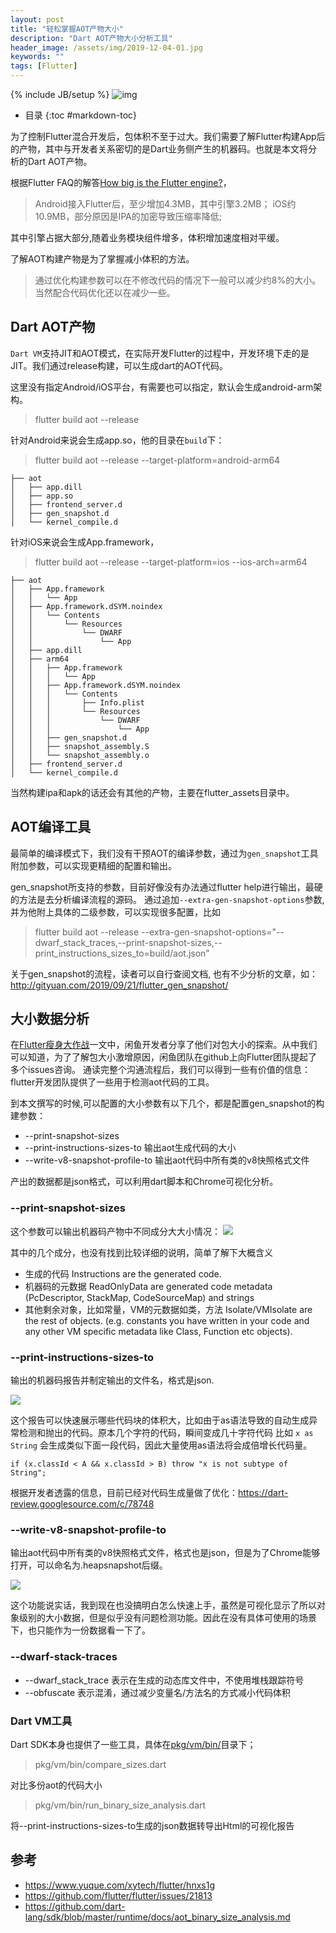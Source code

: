 ```yaml
---
layout: post
title: "轻松掌握AOT产物大小"
description: "Dart AOT产物大小分析工具"
header_image: /assets/img/2019-12-04-01.jpg
keywords: ""
tags: [Flutter]
---
```

{% include JB/setup %}
![img](/assets/img/2019-12-04-01.jpg)

* 目录
{:toc #markdown-toc}

为了控制Flutter混合开发后，包体积不至于过大。我们需要了解Flutter构建App后的产物，其中与开发者关系密切的是Dart业务侧产生的机器码。也就是本文将分析的Dart AOT产物。

根据Flutter FAQ的解答[How big is the Flutter engine?](https://flutter.dev/docs/resources/faq#how-big-is-the-flutter-engine)，
> Android接入Flutter后，至少增加4.3MB，其中引擎3.2MB；
> iOS约10.9MB，部分原因是IPA的加密导致压缩率降低;

其中引擎占据大部分,随着业务模块组件增多，体积增加速度相对平缓。

了解AOT构建产物是为了掌握减小体积的方法。
> 通过优化构建参数可以在不修改代码的情况下一般可以减少约8%的大小。当然配合代码优化还以在减少一些。

## Dart AOT产物
`Dart VM`支持JIT和AOT模式，在实际开发Flutter的过程中，开发环境下走的是JIT。我们通过release构建，可以生成dart的AOT代码。

这里没有指定Android/iOS平台，有需要也可以指定，默认会生成android-arm架构。

> flutter build aot --release

针对Android来说会生成app.so，他的目录在`build`下：
> flutter build aot --release --target-platform=android-arm64

```
├── aot
│   ├── app.dill
│   ├── app.so
│   ├── frontend_server.d
│   ├── gen_snapshot.d
│   └── kernel_compile.d
```
针对iOS来说会生成App.framework，

> flutter build aot --release --target-platform=ios --ios-arch=arm64

```
├── aot
│   ├── App.framework
│   │   └── App
│   ├── App.framework.dSYM.noindex
│   │   └── Contents
│   │       └── Resources
│   │           └── DWARF
│   │               └── App
│   ├── app.dill
│   ├── arm64
│   │   ├── App.framework
│   │   │   └── App
│   │   ├── App.framework.dSYM.noindex
│   │   │   └── Contents
│   │   │       ├── Info.plist
│   │   │       └── Resources
│   │   │           └── DWARF
│   │   │               └── App
│   │   ├── gen_snapshot.d
│   │   ├── snapshot_assembly.S
│   │   └── snapshot_assembly.o
│   ├── frontend_server.d
│   └── kernel_compile.d
```

当然构建ipa和apk的话还会有其他的产物，主要在flutter_assets目录中。

## AOT编译工具
最简单的编译模式下，我们没有干预AOT的编译参数，通过为`gen_snapshot`工具附加参数，可以实现更精细的配置和输出。

gen_snapshot所支持的参数，目前好像没有办法通过flutter help进行输出，最硬的方法是去分析编译流程的源码。
通过追加`--extra-gen-snapshot-options`参数,并为他附上具体的二级参数，可以实现很多配置，比如

> flutter build aot --release --extra-gen-snapshot-options="--dwarf_stack_traces,--print-snapshot-sizes,--print_instructions_sizes_to=build/aot.json"

关于gen_snapshot的流程，读者可以自行查阅文档, 也有不少分析的文章，如：http://gityuan.com/2019/09/21/flutter_gen_snapshot/

## 大小数据分析
在[Flutter瘦身大作战](https://www.yuque.com/xytech/flutter/hnxs1g)一文中，闲鱼开发者分享了他们对包大小的探索。从中我们可以知道，为了了解包大小激增原因，闲鱼团队在github上向Flutter团队提起了多个issues咨询。
通读完整个沟通流程后，我们可以得到一些有价值的信息：flutter开发团队提供了一些用于检测aot代码的工具。

到本文撰写的时候,可以配置的大小参数有以下几个，都是配置gen_snapshot的构建参数：

* --print-snapshot-sizes
* --print-instructions-sizes-to 输出aot生成代码的大小
* --write-v8-snapshot-profile-to 输出aot代码中所有类的v8快照格式文件

产出的数据都是json格式，可以利用dart脚本和Chrome可视化分析。

### --print-snapshot-sizes
这个参数可以输出机器码产物中不同成分大大小情况：
![](/assets/images/print-snapshot-sizes.png)

其中的几个成分，也没有找到比较详细的说明，简单了解下大概含义

* 生成的代码 Instructions are the generated code. 
* 机器码的元数据 ReadOnlyData are generated code metadata (PcDescriptor, StackMap, CodeSourceMap) and strings
* 其他剩余对象，比如常量，VM的元数据如类，方法 Isolate/VMIsolate are the rest of objects. (e.g. constants you have written in your code and any other VM specific metadata like Class, Function etc objects).


### --print-instructions-sizes-to
输出的机器码报告并制定输出的文件名，格式是json.

![](/assets/images/aot-code-size.gif)

这个报告可以快速展示哪些代码块的体积大，比如由于as语法导致的自动生成异常检测和抛出的代码。原本几个字符的代码，瞬间变成几十字符代码
比如 `x as String` 会生成类似下面一段代码，因此大量使用as语法将会成倍增长代码量。
```
if (x.classId < A && x.classId > B) throw "x is not subtype of String";
```
根据开发者透露的信息，目前已经对代码生成量做了优化：https://dart-review.googlesource.com/c/78748

### --write-v8-snapshot-profile-to
输出aot代码中所有类的v8快照格式文件，格式也是json，但是为了Chrome能够打开，可以命名为.heapsnapshot后缀。

![](/assets/images/aot-code-object-level-size.png)

这个功能说实话，我到现在也没搞明白怎么快速上手，虽然是可视化显示了所以对象级别的大小数据，但是似乎没有问题检测功能。因此在没有具体可使用的场景下，也只能作为一份数据看一下了。

### --dwarf-stack-traces

* --dwarf_stack_trace 表示在生成的动态库文件中，不使用堆栈跟踪符号
* --obfuscate 表示混淆，通过减少变量名/方法名的方式减小代码体积


### Dart VM工具

Dart SDK本身也提供了一些工具，具体在[pkg/vm/bin/](https://github.com/dart-lang/sdk/pkg/vm/bin/)目录下；

> pkg/vm/bin/compare_sizes.dart 

对比多份aot的代码大小

> pkg/vm/bin/run_binary_size_analysis.dart

将--print-instructions-sizes-to生成的json数据转导出Html的可视化报告

## 参考
* https://www.yuque.com/xytech/flutter/hnxs1g
* https://github.com/flutter/flutter/issues/21813
* https://github.com/dart-lang/sdk/blob/master/runtime/docs/aot_binary_size_analysis.md
